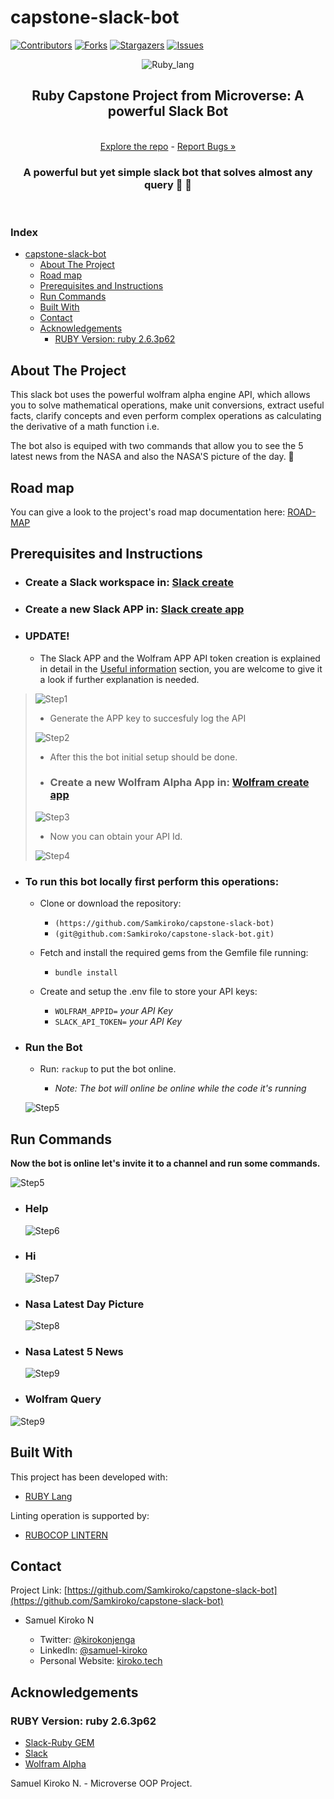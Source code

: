 # capstone-slack-bot

[![Contributors][contributors-shield]][contributors-url]
[![Forks][forks-shield]][forks-url]
[![Stargazers][stars-shield]][stars-url]
[![Issues][issues-shield]][issues-url]

<p align="center">
  <img src="img/Ruby_lang_small.png" alt="Ruby_lang">
  <br />
  <h2 align="center">Ruby Capstone Project from Microverse: <strong></Ruby>A powerful Slack Bot</strong></h2>
  <p align="center">
  <br />
    <a href="https://github.com/Samkiroko/capstone-slack-bot/tree/features"> Explore the repo</a> - <a href="https://github.com/Samkiroko/capstone-slack-bot/issues">Report Bugs »</a>
  <br />
  </p>
</p>

<p align="center"><h3 align="center">A powerful but yet simple slack bot that solves almost any query  🤗 🤗</h3>
<br />
</p>

<p align="center"><h3><strong>Index</strong></h3>
</p>

<!-- INDEX -->

- [capstone-slack-bot](#capstone-slack-bot)
  - [About The Project](#about-the-project)
  - [Road map](#road-map)
  - [Prerequisites and Instructions](#prerequisites-and-instructions)
  - [Run Commands](#run-commands)
  - [Built With](#built-with)
  - [Contact](#contact)
  - [Acknowledgements](#acknowledgements)
    - [RUBY Version: ruby 2.6.3p62](#ruby-version-ruby-263p62)

<!-- ABOUT THE PROJECT -->

## About The Project

This slack bot uses the powerful wolfram alpha engine API, which allows you to solve mathematical operations, make unit conversions, extract useful facts, clarify concepts and even perform complex operations as calculating the derivative of a math function i.e.

The bot also is equiped with two commands that allow you to see the 5 latest news from the NASA and also the NASA'S picture of the day. 🌌

## Road map

You can give a look to the project's road map documentation here: [ROAD-MAP](documentation/ROADMAP.md)

## Prerequisites and Instructions

- ### Create a Slack workspace in: [Slack create](https://slack.com/create#email)

- ### Create a new Slack APP in: [Slack create app](https://api.slack.com/apps?new_app=1)

- ### **UPDATE!**

  - The Slack APP and the Wolfram APP API token creation is explained in detail in the [Useful information](documentation/Useful%20Information.md) section, you are welcome to give it a look if further explanation is needed.

> ![Step1](img/Create1.png)
>
> - Generate the APP key to succesfuly log the API
>
> ![Step2](img/Create2.png)
>
> - After this the bot initial setup should be done.
>
> - ### Create a new Wolfram Alpha App in: [Wolfram create app](http://developer.wolframalpha.com/portal/myapps/index.html)
>
> ![Step3](img/Create3.png)
>
> - Now you can obtain your API Id.
>
> ![Step4](img/Create4.png)

- ### **To run this bot locally first perform this operations:**

  - Clone or download the repository:

    - `(https://github.com/Samkiroko/capstone-slack-bot)`
    - `(git@github.com:Samkiroko/capstone-slack-bot.git)`

  - Fetch and install the required gems from the Gemfile file running:

    - `bundle install`

  - Create and setup the .env file to store your API keys:
    - `WOLFRAM_APPID=` _your API Key_
    - `SLACK_API_TOKEN=` _your API Key_

- ### Run the Bot

  - Run: `rackup` to put the bot online.

    - _Note: The bot will online be online while the code it's running_

  ![Step5](img/rackup.gif)

## Run Commands

**Now the bot is online let's invite it to a channel and run some commands.**

![Step5](img/invite.gif)

- ### Help

  ![Step6](img/help.gif)

- ### Hi

  ![Step7](img/hi.gif)

- ### Nasa Latest Day Picture

  ![Step8](img/nasa_img.gif)

- ### Nasa Latest 5 News

  ![Step9](img/nasa_news.gif)

- ### Wolfram Query

![Step9](img/wolfram.gif)

## Built With

This project has been developed with:

- [RUBY Lang](https://www.ruby-lang.org/es/)

Linting operation is supported by:

- [RUBOCOP LINTERN](https://github.com/microverseinc/linters-config/tree/master/ruby)

<!-- CONTACT -->

## Contact

<p align="center">

Project Link: [https://github.com/Samkiroko/capstone-slack-bot](https://github.com/Samkiroko/capstone-slack-bot)

<p align="center">

- Samuel Kiroko N

  - Twitter: [@kirokonjenga](https://twitter.com/kirokonjenga)
  - LinkedIn: [@samuel-kiroko](https://www.linkedin.com/in/samuel-kiroko/)
  - Personal Website: [kiroko.tech](https://www.kiroko.tech/)

<!-- ACKNOWLEDGEMENTS -->

## Acknowledgements

### RUBY Version: ruby 2.6.3p62

- [Slack-Ruby GEM](https://github.com/slack-ruby/slack-ruby-bot)
- [Slack](https://slack.com/intl/en-co/)
- [Wolfram Alpha](https://www.wolframalpha.com/)

Samuel Kiroko N. - Microverse OOP Project.

[contributors-shield]: https://img.shields.io/github/contributors/Samkiroko/capstone-slack-bot.svg?style=flat-square
[contributors-url]: https://github.com/Samkiroko/capstone-slack-bot/graphs/contributors
[forks-shield]: https://img.shields.io/github/forks/Samkiroko/capstone-slack-bot.svg?style=flat-square
[forks-url]: https://github.com/Samkiroko/capstone-slack-bot/network/members
[stars-shield]: https://img.shields.io/github/stars/Samkiroko/capstone-slack-bot.svg?style=flat-square
[stars-url]: https://github.com/Samkiroko/capstone-slack-bot/stargazers
[issues-shield]: https://img.shields.io/github/issues/Samkiroko/capstone-slack-bot.svg?style=flat-square
[issues-url]: https://github.com/Samkiroko/capstone-slack-bot/issues
